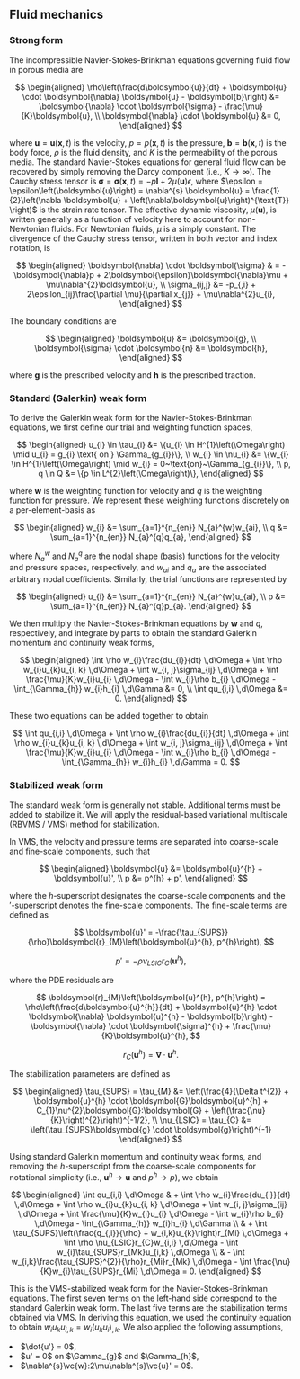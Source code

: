 
<h2> Fluid mechanics </h2>

### Strong form

The incompressible Navier-Stokes-Brinkman equations governing fluid flow in porous media are 

$$
\begin{aligned}
    \rho\left(\frac{d\boldsymbol{u}}{dt} + \boldsymbol{u} \cdot \boldsymbol{\nabla} \boldsymbol{u} - \boldsymbol{b}\right) &= \boldsymbol{\nabla} \cdot \boldsymbol{\sigma} - \frac{\mu}{K}\boldsymbol{u}, \\
    \boldsymbol{\nabla} \cdot \boldsymbol{u} &= 0,
\end{aligned}
$$

where $\boldsymbol{u} = \boldsymbol{u}\left(\boldsymbol{x}, t\right)$ is the velocity, $p = p\left(\boldsymbol{x}, t\right)$ is the pressure, $\boldsymbol{b} = \boldsymbol{b}\left(\boldsymbol{x}, t\right)$ is the body force, $\rho$ is the fluid density, and $K$ is the permeability of the porous media. The standard Navier-Stokes equations for general fluid flow can be recovered by simply removing the Darcy component (i.e., $K \rightarrow \infty$). The Cauchy stress tensor is $\boldsymbol{\sigma} = \boldsymbol{\sigma}\left(\boldsymbol{x}, t\right) = -p\boldsymbol{I} + 2\mu\left(\boldsymbol{u}\right)\epsilon$, where  $\epsilon = \epsilon\left(\boldsymbol{u}\right) = \nabla^{s} \boldsymbol{u} = \frac{1}{2}\left(\nabla \boldsymbol{u} + \left(\nabla\boldsymbol{u}\right)^{\text{T}} \right)$ is the strain rate tensor. The effective dynamic viscosity, $\mu\left(\boldsymbol{u}\right)$, is written generally as a function of velocity here to account for non-Newtonian fluids. For Newtonian fluids, $\mu$ is a simply constant. The divergence of the Cauchy stress tensor, written in both vector and index notation, is

$$
\begin{aligned}
    \boldsymbol{\nabla} \cdot \boldsymbol{\sigma} & = -\boldsymbol{\nabla}p + 2\boldsymbol{\epsilon}\boldsymbol{\nabla}\mu + \mu\nabla^{2}\boldsymbol{u}, \\
    \sigma_{ij,j} &= -p_{,i} + 2\epsilon_{ij}\frac{\partial \mu}{\partial x_{j}} + \mu\nabla^{2}u_{i},
\end{aligned}
$$

The boundary conditions are 

$$
\begin{aligned}
    \boldsymbol{u} &= \boldsymbol{g}, \\
    \boldsymbol{\sigma} \cdot \boldsymbol{n} &= \boldsymbol{h},
\end{aligned}
$$

where $\boldsymbol{g}$ is the prescribed velocity and $\boldsymbol{h}$ is the prescribed traction.

### Standard (Galerkin) weak form
    
To derive the Galerkin weak form for the Navier-Stokes-Brinkman equations, we first define our trial and weighting function spaces,

$$
\begin{aligned}
    u_{i} \in \tau_{i} &= \{u_{i} \in H^{1}\left(\Omega\right) \mid u_{i} = g_{i} \text{ on } \Gamma_{g_{i}}\}, \\
    w_{i} \in \nu_{i} &= \{w_{i} \in H^{1}\left(\Omega\right) \mid w_{i} = 0~\text{on}~\Gamma_{g_{i}}\}, \\
    p, q \in Q &= \{p \in L^{2}\left(\Omega\right)\},
\end{aligned}
$$

where $\boldsymbol{w}$ is the weighting function for velocity and $q$ is the weighting function for pressure. We represent these weighting functions discretely on a per-element-basis as

$$
\begin{aligned}
    w_{i} &= \sum_{a=1}^{n_{en}} N_{a}^{w}w_{ai}, \\
    q &= \sum_{a=1}^{n_{en}} N_{a}^{q}q_{a},
\end{aligned}
$$

where $N_{a}^{w}$ and $N_{a}^{q}$ are the nodal shape (basis) functions for the velocity and pressure spaces, respectively, and $w_{ai}$ and $q_{a}$ are the associated arbitrary nodal coefficients. Similarly, the trial functions are represented by

$$
\begin{aligned}
    u_{i} &= \sum_{a=1}^{n_{en}} N_{a}^{w}u_{ai}, \\
    p &= \sum_{a=1}^{n_{en}} N_{a}^{q}p_{a}.
\end{aligned}
$$

We then multiply the Navier-Stokes-Brinkman equations by $\boldsymbol{w}$ and $q$, respectively, and integrate by parts to obtain the standard Galerkin momentum and continuity weak forms,

$$
\begin{aligned}
    \int \rho w_{i}\frac{du_{i}}{dt} \,d\Omega + \int \rho w_{i}u_{k}u_{i, k} \,d\Omega + \int w_{i, j}\sigma_{ij} \,d\Omega + \int \frac{\mu}{K}w_{i}u_{i} \,d\Omega - \int w_{i}\rho b_{i} \,d\Omega - \int_{\Gamma_{h}} w_{i}h_{i} \,d\Gamma &= 0, \\
    \int qu_{i,i} \,d\Omega &= 0.
\end{aligned}
$$

These two equations can be added together to obtain

$$
\int qu_{i,i} \,d\Omega + \int \rho w_{i}\frac{du_{i}}{dt} \,d\Omega + \int \rho w_{i}u_{k}u_{i, k} \,d\Omega + \int w_{i, j}\sigma_{ij} \,d\Omega + \int \frac{\mu}{K}w_{i}u_{i} \,d\Omega - \int w_{i}\rho b_{i} \,d\Omega - \int_{\Gamma_{h}} w_{i}h_{i} \,d\Gamma = 0.
$$

### Stabilized weak form

The standard weak form is generally not stable. Additional terms must be added to stabilize it. We will apply the residual-based variational multiscale (RBVMS / VMS) method for stabilization. 

In VMS, the velocity and pressure terms are separated into coarse-scale and fine-scale components, such that

$$
\begin{aligned}
    \boldsymbol{u} &= \boldsymbol{u}^{h} + \boldsymbol{u}', \\
    p &= p^{h} + p',
\end{aligned}
$$

where the $h$-superscript designates the coarse-scale components and the $'$-superscript denotes the fine-scale components. The fine-scale terms are defined as

$$
\boldsymbol{u}' = -\frac{\tau_{SUPS}}{\rho}\boldsymbol{r}_{M}\left(\boldsymbol{u}^{h}, p^{h}\right),
$$

$$
p' = -\rho\nu_{LSIC}r_{C}\left(\boldsymbol{u}^{h}\right),
$$

where the PDE residuals are

$$
\boldsymbol{r}_{M}\left(\boldsymbol{u}^{h}, p^{h}\right) = \rho\left(\frac{d\boldsymbol{u}^{h}}{dt} + \boldsymbol{u}^{h} \cdot \boldsymbol{\nabla} \boldsymbol{u}^{h} - \boldsymbol{b}\right) - \boldsymbol{\nabla} \cdot \boldsymbol{\sigma}^{h} + \frac{\mu}{K}\boldsymbol{u}^{h},
$$

$$
r_{C}\left(\boldsymbol{u}^{h}\right) = \boldsymbol{\nabla} \cdot \boldsymbol{u}^{h}.
$$

The stabilization parameters are defined as

$$
\begin{aligned}
    \tau_{SUPS} = \tau_{M} &= \left(\frac{4}{\Delta t^{2}} + \boldsymbol{u}^{h} \cdot \boldsymbol{G}\boldsymbol{u}^{h} + C_{1}\nu^{2}\boldsymbol{G}:\boldsymbol{G} + \left(\frac{\nu}{K}\right)^{2}\right)^{-1/2}, \\
    \nu_{LSIC} = \tau_{C} &= \left(\tau_{SUPS}\boldsymbol{g} \cdot \boldsymbol{g}\right)^{-1}
\end{aligned}
$$

Using standard Galerkin momentum and continuity weak forms, and removing the $h$-superscript from the coarse-scale components for notational simplicity (i.e., $\boldsymbol{u}^{h} \rightarrow \boldsymbol{u}$ and $p^{h} \rightarrow p$), we obtain

$$
\begin{aligned}
    \int qu_{i,i} \,d\Omega & + \int \rho w_{i}\frac{du_{i}}{dt} \,d\Omega + \int \rho w_{i}u_{k}u_{i, k} \,d\Omega + \int w_{i, j}\sigma_{ij} \,d\Omega + \int \frac{\mu}{K}w_{i}u_{i} \,d\Omega - \int w_{i}\rho b_{i} \,d\Omega - \int_{\Gamma_{h}} w_{i}h_{i} \,d\Gamma \\ 
    & + \int \tau_{SUPS}\left(\frac{q_{,i}}{\rho} + w_{i,k}u_{k}\right)r_{Mi} \,d\Omega + \int \rho \nu_{LSIC}r_{C}w_{i,i} \,d\Omega - \int w_{i}\tau_{SUPS}r_{Mk}u_{i,k} \,d\Omega \\
    & - \int w_{i,k}\frac{\tau_{SUPS}^{2}}{\rho}r_{Mi}r_{Mk} \,d\Omega - \int \frac{\nu}{K}w_{i}\tau_{SUPS}r_{Mi} \,d\Omega = 0.
\end{aligned}
$$

This is the VMS-stabilized weak form for the Navier-Stokes-Brinkman equations. The first seven terms on the left-hand side correspond to the standard Galerkin weak form. The last five terms are the stabilization terms obtained via VMS. In deriving this equation, we used the continuity equation to obtain $w_{i}u_{k}u_{i,k} = w_{i}\left(u_{k}u_{i}\right)_{,k}$. We also applied the following assumptions,

<li> $\dot{u'} = 0$,
<li> $u' = 0$ on $\Gamma_{g}$ and $\Gamma_{h}$,
<li> $\nabla^{s}\vc{w}:2\mu\nabla^{s}\vc{u}' = 0$.



<!---
Strong form

The incompressible Navier-Stokes-Brinkman equations governing fluid flow in porous media are

$$
\begin{aligned}
    \rho\left(\frac{d\boldsymbol{u}}{dt} + \boldsymbol{u} \cdot \boldsymbol{\nabla} \boldsymbol{u} - \boldsymbol{b}\right) &= \boldsymbol{\nabla} \cdot \boldsymbol{\sigma} - \frac{\mu}{K}\boldsymbol{u}, \\
    \boldsymbol{\nabla} \cdot \boldsymbol{u} &= 0,
\end{aligned}
$$

where $K$ is the permeability of the porous media. The standard Navier-Stokes equations for general fluid flow can be recovered by simply removing the Darcy component (i.e., $K \rightarrow \infty$). 

The effective dynamic viscosity, $\mu\left(\boldsymbol{u}\right)$, is written generally as a function of velocity here to account for non-Newtonian fluids. For Newtonian fluids, $\mu$ is a simply constant. 

The boundary conditions are 

$$
\begin{aligned}
    \boldsymbol{u} &= \boldsymbol{g}, \\
    \boldsymbol{\sigma} \cdot \boldsymbol{n} &= \boldsymbol{h},
\end{aligned}
$$

where $\boldsymbol{g}$ is the prescribed velocity and $\boldsymbol{h}$ is the prescribed traction.

Residuals

The per-element momentum and continuity residuals are

$$
\begin{aligned}
  R_{ai}^{m} = & \int \rho N_{a}^{w}\frac{du_{i}}{dt} \,d\Omega + \int \rho N_{a}^{w}u_{k}u_{i, k} \,d\Omega - \int pN_{a, i}^{w} \,d\Omega + \int N_{a, j}^{w}2\mu\epsilon_{ij} \,d\Omega + \int \frac{\mu}{K}N_{a}^{w}u_{i} \,d\Omega - \int N_{a}^{w} \rho b_{i} \,d\Omega \\ 
        & + \int \tau_{SUPS}N_{a, k}^{w}u_{k}r_{Mi} \,d\Omega + \int \rho \nu_{LSIC}r_{C}N_{a, i}^{w} \,d\Omega - \int N_{a}^{w}\tau_{SUPS}r_{Mk}u_{i,k} \,d\Omega \\
        & - \int N_{a, k}^{w}\frac{\tau_{SUPS}^{2}}{\rho}r_{Mi}r_{Mk} \,d\Omega - \int \frac{\nu}{K}\tau_{SUPS}N_{a}^{w}r_{Mi} \,d\Omega + \int \frac{\bar{\tau}\tau_{SUPS}^{2}}{\rho} N_{a, k}^{w}r_{Mk}r_{Mj}u_{i,j} \,d\Omega, \\
  R_{a}^{c} = & \int N_{a}^{q}u_{i,i} \,d\Omega + \int \tau_{SUPS}\frac{N_{a, i}^{q}}{\rho}r_{Mi} \,d\Omega,
\end{aligned}
$$

where, for the $a^{\text{th}}$ node in a given element, $R_{ai}^{m}$ is the momentum residual in the $i^{\text{th}}$ direction and $R_{a}^{c}$ is continuity residual.

Tangent matrices
  
The following inconsistent tangent matrices are used,

$$
K_{ab}^{ij} = \alpha_{m}\left( \int \rho N_{a}^{w}N_{b}^{w} \delta_{ij} \,d\Omega + \int \tau_{SUPS} N_{a,g}^{w} u_{g} \rho N_{b}^{w} \delta_{ij} \,d\Omega - \int N_{a,k}^{w} \tau_{SUPS}^{2} N_{b}^{w} \delta_{ij} r_{Mk} \,d\Omega\right)  + \alpha_{f}\gamma\Delta t \left(\int \rho N_{a}^{w} u_{k} N_{b, k}^{w} \delta_{ij} \,d\Omega + \int N_{a, l}^{w} \mu N_{b, l}^{w} \delta_{ij} \,d\Omega + \int N_{a, j}^{w} \mu N_{b, i}^{w} \,d\Omega \right.  + \left. \int \frac{\mu}{K} N_{a}^{w} N_{b}^{w} \delta_{ij} \,d\Omega + \int \tau_{SUPS} N_{a,g}^{w} u_{g} \frac{\partial r_{Mi}}{\partial \left[u_{n+\alpha_f}\right]_{bj}} \,d\Omega + \int \rho \nu_{LSIC} N_{b,j}^{w} N_{a,i}^{w} \,d\Omega \right.  - \left. \int N_{a}^{w} \tau_{SUPS} N_{b,k}^{w} \delta_{ij} r_{Mk} \,d\Omega - \int N_{a,k}^{w} \frac{\tau_{SUPS}^{2}}{\rho} \frac{\partial r_{Mi}}{\partial \left[u_{n+\alpha_f}\right]_{bj}} r_{Mk} \,d\Omega \right.  + \left. \int \frac{4}{\gamma} \frac{\partial \mu}{\partial \gamma} \epsilon_{jk} N_{b,k}^{w} \epsilon_{il} N_{a,l}^{w} \,d\Omega + \int \frac{\bar{\tau}\tau_{SUPS}^{2}}{\rho} N_{a,k}^{w} N_{b,z}^{w} r_{Mk} r_{Mz} \delta_{ij} \,d\Omega\right),
$$

$$
G_{ac}^{i} = \alpha_{f}\gamma\Delta t \left(-\int N_{c}^{q}N_{a, i}^{w} \,d\Omega + \int \tau_{SUPS} N_{a, g}^{w} u_{g} N_{c, i}^{q} \,d\Omega - \int N_{a, k}^{w} \frac{\tau_{SUPS}^{2}}{\rho} N_{c, i}^{q} r_{Mk} \,d\Omega \right),
$$

$$
D_{ab}^{j} = \alpha_{f}\gamma\Delta t \left(\int N_{a}^{q}N_{b, j}^{w} \,d\Omega - \int \tau_{SUPS}\frac{N_{a, i}^{q}}{\rho}\left(-\frac{\alpha_{m}}{\alpha_{f}\gamma\Delta t}\rho N_{b}^{w}\delta_{ij} - \frac{\partial r_{Mi}}{\partial \left[u_{n+\alpha_f}\right]_{bj}}\right) \,d\Omega\right),
$$

$$
L_{ac} = \alpha_{f}\gamma\Delta t \int \tau_{SUPS}\frac{N_{a, i}^{q}}{\rho}N_{c, i}^{q} \,d\Omega,
$$

where 

$$
\frac{\partial r_{Mi}}{\partial \left[u_{n+\alpha_f}\right]_{bj}} = \left(\rho u_{k} N_{b,k}^{w} - \mu N_{b,kk}^{w} + \frac{\mu}{K} N_{b}^{w} - \frac{\partial \mu}{\partial x_{k}} N_{b,k}^{w} \right)\delta_{ij} - \frac{2}{\gamma} \frac{\partial \mu}{\partial \gamma} \epsilon_{il} N_{b,l}^{w} u_{j, kk} - \frac{\partial \mu}{\partial x_{j}} N_{b,i}^{w}.
$$
-->

